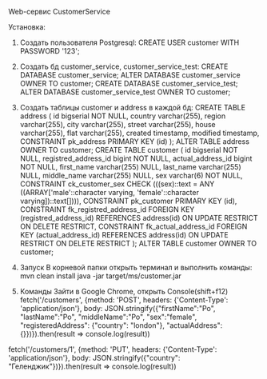 Web-сервис CustomerService

Установка:
1. Создать пользователя Postgresql:
CREATE USER customer WITH PASSWORD '123';
2. Создать бд customer_service, customer_service_test:
CREATE DATABASE customer_service;
ALTER DATABASE customer_service OWNER TO customer;
CREATE DATABASE customer_service_test;
ALTER DATABASE customer_service_test OWNER TO customer;
3. Создать таблицы customer и address в каждой бд:
CREATE TABLE address (
id bigserial NOT NULL,
country varchar(255),
region varchar(255),
city varchar(255),
street varchar(255),
house varchar(255),
flat varchar(255),
created timestamp,
modified timestamp,
CONSTRAINT pk_address PRIMARY KEY (id)
);
ALTER TABLE address OWNER TO customer;
CREATE TABLE customer (
id bigserial NOT NULL,
registred_address_id bigint NOT NULL,
actual_address_id bigint NOT NULL,
first_name varchar(255) NULL,
last_name varchar(255) NULL,
middle_name varchar(255) NULL,
sex varchar(6) NOT NULL,
CONSTRAINT ck_customer_sex CHECK (((sex)::text = ANY ((ARRAY['male'::character
varying, 'female'::character varying])::text[]))),
CONSTRAINT pk_customer PRIMARY KEY (id),
CONSTRAINT fk_registred_address_id FOREIGN KEY (registred_address_id)
REFERENCES address(id) ON UPDATE RESTRICT ON DELETE RESTRICT,
CONSTRAINT fk_actual_address_id FOREIGN KEY (actual_address_id) REFERENCES
address(id) ON UPDATE RESTRICT ON DELETE RESTRICT
);
ALTER TABLE customer OWNER TO customer;

4. Запуск
В корневой папки открыть терминал и выполнить команды:
mvn clean install
java -jar target/ms/customer.jar

5. Команды
Зайти в Google Chrome, открыть Console(shift+f12)
fetch('/customers', {method: 'POST', headers: {'Content-Type': 'application/json'}, 
body: JSON.stringify({"firstName":"Po", "lastName":"Po", "middleName":"Po", "sex":"female",
 "registeredAddress": {"country": "london"}, "actualAddress": {}})}).then(result => console.log(result))
 
 fetch('/customers/1', {method: 'PUT', headers: {'Content-Type': 'application/json'},
  body: JSON.stringify({"country": "Геленджик"})}).then(result => console.log(result))